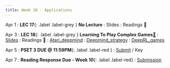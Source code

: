 ```yaml
---
title: Week 10 - Applications
---
```


Apr 1
: **LEC 17**{: .label .label-grey } **No Lecture**
  : Slides
: Readings 📖

Apr 3
: **LEC 18**{: .label .label-grey } **Learning To Play Complex Games**[🎥](https://harvard.hosted.panopto.com/Panopto/Pages/Viewer.aspx?id=f3aa1e05-628e-47e7-b627-b0ff01522bdf)
 : [Slides](https://canvas.harvard.edu/files/19814203/download?download_frd=1)
: Readings 📖
: [Atari_deepmind](https://canvas.harvard.edu/files/19810401/download?download_frd=1)
: [Deepmind_strategy](https://canvas.harvard.edu/files/19810406/download?download_frd=1)
: [DeepRL_games](https://canvas.harvard.edu/files/19810407/download?download_frd=1)

Apr 5
: **PSET 3 DUE @ 11:59PM**{: .label .label-red }
  : [Submit](https://canvas.harvard.edu/courses/129605/assignments/794051) / Key

Apr 7
  : **Reading Response Due - Week 10**{: .label .label-red}
    : [Submission](https://canvas.harvard.edu/courses/129605/assignments/794079)
